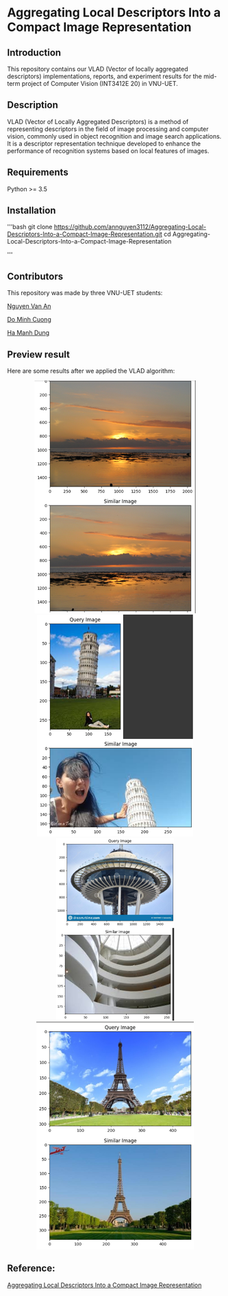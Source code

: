 # Aggregating Local Descriptors Into a Compact Image Representation

## Introduction
This repository contains our VLAD (Vector of locally aggregated descriptors) implementations, reports, and experiment results for the mid-term project of Computer Vision (INT3412E 20) in VNU-UET.

## Description
VLAD (Vector of Locally Aggregated Descriptors) is a method of representing descriptors in the field of image processing and computer vision, commonly used in object recognition and image search applications. It is a descriptor representation technique developed to enhance the performance of recognition systems based on local features of images.
## Requirements
Python >= 3.5

## Installation
'''bash
git clone https://github.com/annguyen3112/Aggregating-Local-Descriptors-Into-a-Compact-Image-Representation.git
cd Aggregating-Local-Descriptors-Into-a-Compact-Image-Representation

'''

## Contributors

This repository was made by three VNU-UET students:

[Nguyen Van An](https://github.com/annguyen3112)

[Do Minh Cuong](https://github.com/mcuongdo)

[Ha Manh Dung](https://github.com/manhdungne)

## Preview result

Here are some results after we applied the VLAD algorithm:
<div align="center">
  <img src="experiments/result1.png">
</div>
<div align="center">
  <img src="experiments/result2.png">
</div>
<div align="center">
  <img src="experiments/result3.png">
</div>
<div align="center">
  <img src="experiments/result4.png">
</div>

## Reference:
[Aggregating Local Descriptors Into a Compact Image Representation](https://sci-hub.hkvisa.net/10.1109/cvpr.2010.5540039)
